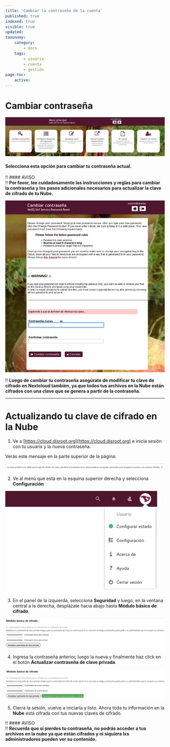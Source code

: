 ```yaml
---
title: 'Cambiar la contraseña de la cuenta'
published: true
indexed: true
visible: true
updated:
taxonomy:
    category:
        - docs
    tags:
        - usuarix
        - cuenta
        - gestión
page-toc:
    active:
---
```


# Cambiar contraseña

![](es/tablero_pass.png)

#### Selecciona esta opción para cambiar tu contraseña actual.


!! #### AVISO<br>
!! **Por favor, lee cuidadosamente las instrucciones y reglas para cambiar la contraseña y los pasos adicionales necesarios para actualizar la clave de cifrado de tu Nube.**

![](es/cambiar_pass.png)

!! **Luego de cambiar tu contraseña asegúrate de modificar tu clave de cifrado en Nextcloud también, ya que todos tus archivos en la Nube están cifrados con una clave que se genera a partir de la contraseña.**

----

# Actualizando tu clave de cifrado en la Nube

1. Ve a [https://cloud.disroot.org](https://cloud.disroot.org) e inicia sesión con tu usuarix y la nueva contraseña.

  Verás este mensaje en la parte superior de la página:

  ![](es/clave_invalida.png)

2. Ve al menú que está en la esquina superior derecha y selecciona **Configuración**

  ![](es/menu.png)

3. En el panel de la izquierda, selecciona **Seguridad** y luego, en la ventana central a la derecha, desplázate hacia abajo hasta **Módulo básico de cifrado**.

  ![](es/clave_modulo_01.png)

4. Ingresa la contraseña anterior, luego la nueva y finalmente haz click en el botón **Actualizar contraseña de clave privada**

  ![](es/clave_modulo_02.png)

5. Cierra la sesión, vuelve a iniciarla y listo. Ahora toda tu información en la **Nube** está cifrada con tus nuevas claves de cifrado.

!! #### AVISO<br>
!! **Recuerda que si pierdes tu contraseña, no podrás acceder a tus archivos en la nube ya que están cifrados y ni siquiera lxs administradores pueden ver su contenido.**
